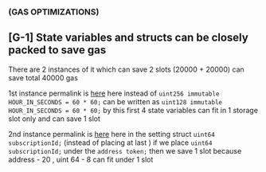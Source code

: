  ### (GAS OPTIMIZATIONS)

## [G-1] State variables and structs can be closely packed to save gas

There are 2 instances of it  which can save 2 slots (20000 + 20000) can save total 40000 gas 

1st instance permalink is [here](https://github.com/code-423n4/2022-12-forgeries/blob/fc271cf20c05ce857d967728edfb368c58881d85/src/VRFNFTRandomDraw.sol#L29)
here instead of  `uint256 immutable HOUR_IN_SECONDS = 60 * 60;` 
can be written as `uint128 immutable HOUR_IN_SECONDS = 60 * 60;`
by this first 4  state variables  can fit in 1 storage slot only and can save 1 slot

2nd instance permalink is [here](https://github.com/code-423n4/2022-12-forgeries/blob/fc271cf20c05ce857d967728edfb368c58881d85/src/interfaces/IVRFNFTRandomDraw.sol#L89)
here in the setting struct  `uint64 subscriptionId;` (instead of placing at last ) 
if we place  `uint64 subscriptionId;` under the `address token;` then we save 1 slot 
because address - 20 , uint 64 - 8 can fit under 1 slot 

